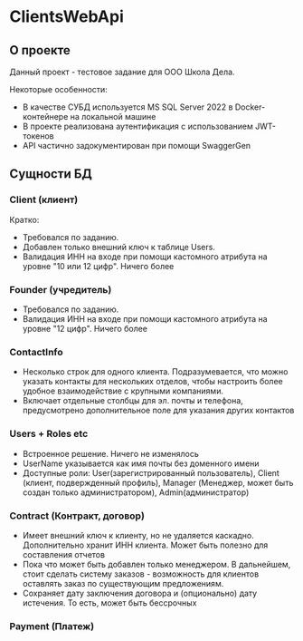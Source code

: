 # ClientsWebApi

## О проекте
Данный проект - тестовое задание для ООО Школа Дела. 

Некоторые особенности:
- В качестве СУБД используется MS SQL Server 2022 в Docker-контейнере на локальной машине
- В проекте реализована аутентификация с использованием JWT-токенов
- API частично задокументирован при помощи SwaggerGen

## Сущности БД

### Client (клиент)

Кратко:
- Требовался по заданию.
- Добавлен только внешний ключ к таблице Users.
- Валидация ИНН на входе при помощи кастомного атрибута на уровне "10 или 12 цифр". Ничего более

### Founder (учредитель)

- Требовался по заданию.
- Валидация ИНН на входе при помощи кастомного атрибута на уровне "12 цифр". Ничего более

### ContactInfo

- Несколько строк для одного клиента. Подразумевается, что можно указать контакты для нескольких отделов, чтобы настроить более удобное взаимодействие с крупными компаниями.
- Включает отдельные столбцы для эл. почты и телефона, предусмотрено дополнительное поле для указания других контактов

### Users + Roles etc

- Встроенное решение. Ничего не изменялось
- UserName указывается как имя почты без доменного имени
- Доступные роли: User(зарегистрированный пользователь), Client (клиент, подвержденный профиль), Manager (Менеджер, может быть создан только администратором), Admin(администратор)

### Contract (Контракт, договор)

- Имеет внешний ключ к клиенту, но не удаляется каскадно. Дополнительно хранит ИНН клиента. Может быть полезно для составления отчетов
- Пока что может быть добавлен только менеджером. В дальнейшем, стоит сделать систему заказов - возможность для клиентов оставлять заказ по существующим предложениям.
- Сохраняет дату заключения договора и (опционально) дату истечения. То есть, может быть бессрочных

### Payment (Платеж)

